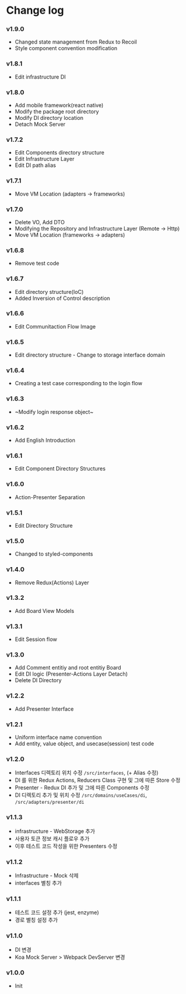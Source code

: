 # Change log

### v1.9.0
* Changed state management from Redux to Recoil
* Style component convention modification

### v1.8.1
* Edit infrastructure DI

### v1.8.0
* Add mobile framework(react native)
* Modify the package root directory
* Modify DI directory location
* Detach Mock Server

### v1.7.2
* Edit Components directory structure
* Edit Infrastructure Layer
* Edit DI path alias

### v1.7.1
* Move VM Location (adapters -> frameworks)

### v1.7.0
* Delete VO, Add DTO
* Modifying the Repository and Infrastructure Layer (Remote -> Http)
* Move VM Location (frameworks -> adapters)

### v1.6.8
* Remove test code

### v1.6.7
* Edit directory structure(IoC)
* Added Inversion of Control description

### v1.6.6
* Edit Communitaction Flow Image

### v1.6.5
* Edit directory structure - Change to storage interface domain

### v1.6.4
* Creating a test case corresponding to the login flow

### v1.6.3
* ~Modify login response object~

### v1.6.2
* Add English Introduction

### v1.6.1
* Edit Component Directory Structures

### v1.6.0
* Action-Presenter Separation

### v1.5.1
* Edit Directory Structure

### v1.5.0
* Changed to styled-components

### v1.4.0
* Remove Redux(Actions) Layer

### v1.3.2
* Add Board View Models

### v1.3.1
* Edit Session flow

### v1.3.0
* Add Comment entitiy and root entitiy Board
* Edit DI logic (Presenter-Actions Layer Detach)
* Delete DI Directory

### v1.2.2
* Add Presenter Interface

### v1.2.1
* Uniform interface name convention
* Add entity, value object, and usecase(session) test code

### v1.2.0
* Interfaces 디렉토리 위치 수정 `/src/interfaces`, (\+ Alias 수정)
* DI 를 위한 Redux Actions, Reducers Class 구현 및 그에 따른 Store 수정
* Presenter - Redux DI 추가 및 그에 따른 Components 수정
* DI 디렉토리 추가 및 위치 수정 `/src/domains/useCases/di`, `/src/adapters/presenter/di`

### v1.1.3
* infrastructure - WebStorage 추가
* 사용자 토큰 정보 캐시 플로우 추가
* 이후 테스트 코드 작성을 위한 Presenters 수정

### v1.1.2
* Infrastructure - Mock 삭제
* interfaces 별칭 추가

### v1.1.1
* 테스트 코드 설정 추가 (jest, enzyme)
* 경로 별칭 설정 추가

### v1.1.0
* DI 변경
* Koa Mock Server \> Webpack DevServer 변경

### v1.0.0
* Init